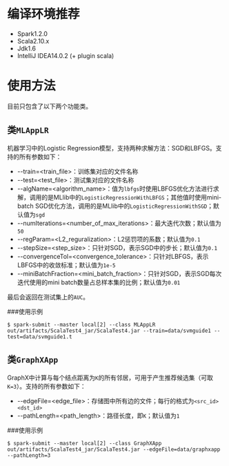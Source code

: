 
# 编译环境推荐

* Spark1.2.0
* Scala2.10.x
* Jdk1.6
* IntelliJ IDEA14.0.2 (+ plugin scala)


# 使用方法
目前只包含了以下两个功能类。

## 类`MLAppLR`
机器学习中的Logistic Regression模型，支持两种求解方法：SGD和LBFGS。支持的所有参数如下：

* --train=\<train_file\>：训练集对应的文件名称
* --test=\<test_file\>：测试集对应的文件名称
* --algName=\<algorithm_name\>：值为`lbfgs`时使用LBFGS优化方法进行求解，调用的是MLlib中的`LogisticRegressionWithLBFGS`；其他值时使用mini-batch SGD优化方法，调用的是MLlib中的`LogisticRegressionWithSGD`；默认值为`sgd`
* --numIterations=\<number\_of\_max\_iterations\>：最大迭代次数；默认值为`50`
* --regParam=\<L2_reguralization\>：L2惩罚项的系数；默认值为`0.1`
* --stepSize=\<step_size\>：只针对SGD，表示SGD中的步长；默认值为`0.1`
* --convergenceTol=\<convergence_tolerance\>：只针对LBFGS，表示LBFGS中的收敛标准；默认值为`1e-5`
* --miniBatchFraction=\<mini\_batch\_fraction\>：只针对SGD，表示SGD每次迭代使用的mini batch数量占总样本集的比例；默认值为`0.01`

最后会返回在测试集上的`AUC`。

###使用示例

```
$ spark-submit --master local[2] --class MLAppLR out/artifacts/ScalaTest4_jar/ScalaTest4.jar --train=data/svmguide1 --test=data/svmguide1.t 
```


## 类`GraphXApp`
GraphX中计算与每个结点距离为`K`的所有邻居，可用于产生推荐候选集（可取`K=3`）。支持的所有参数如下：

* --edgeFile=\<edge_file\>：存储图中所有边的文件；每行的格式为`<src_id> <dst_id>`
* --pathLength=\<path_length\>：路径长度，即`K`；默认值为`1`


###使用示例

```
$ spark-submit --master local[2] --class GraphXApp out/artifacts/ScalaTest4_jar/ScalaTest4.jar --edgeFile=data/graphxapp --pathLength=3
```